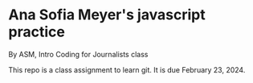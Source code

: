 # Ana Sofia Meyer's javascript practice

By ASM, Intro Coding for Journalists class

This repo is a class assignment to learn git. It is due February 23, 2024. 